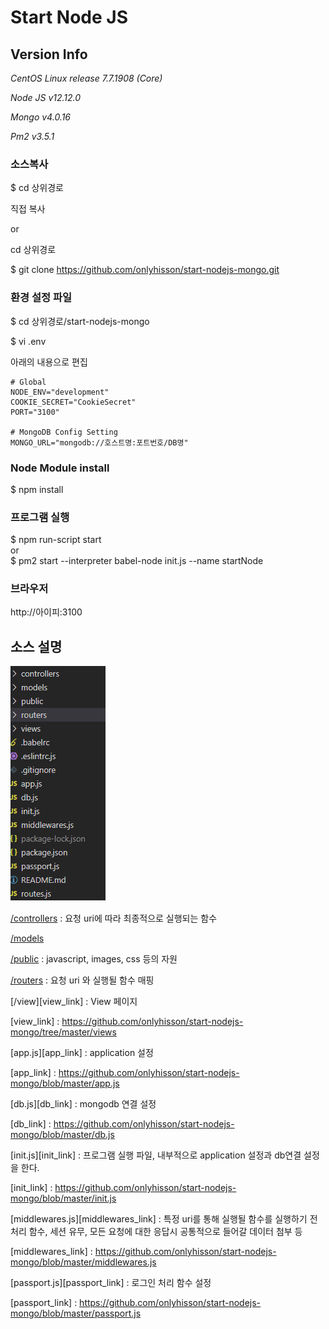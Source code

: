 Start Node JS
=============


Version Info
-------------
*CentOS Linux release 7.7.1908 (Core)*

*Node JS  v12.12.0*

*Mongo    v4.0.16*

*Pm2      v3.5.1*


### 소스복사
$ cd 상위경로

직접 복사

or 

cd 상위경로

$ git clone https://github.com/onlyhisson/start-nodejs-mongo.git


### 환경 설정 파일 
$ cd 상위경로/start-nodejs-mongo

$ vi .env

아래의 내용으로 편집 

```
# Global
NODE_ENV="development"
COOKIE_SECRET="CookieSecret"
PORT="3100"

# MongoDB Config Setting
MONGO_URL="mongodb://호스트명:포트번호/DB명"
```

### Node Module install
$ npm install

### 프로그램 실행
$ npm run-script start   
or   
$ pm2 start --interpreter babel-node init.js --name startNode


### 브라우저 
http://아이피:3100


## 소스 설명
![Alt text](/public/images/project/src_tree.png)   

[/controllers][controllers_link]   : 요청 uri에 따라 최종적으로 실행되는 함수

[controllers_link]: https://github.com/onlyhisson/start-nodejs-mongo/tree/master/controllers

[/models][models_link]   

[models_link]: https://github.com/onlyhisson/start-nodejs-mongo/tree/master/models   

[/public][public_link]   : javascript, images, css 등의 자원   

[public_link]: https://github.com/onlyhisson/start-nodejs-mongo/tree/master/public

[/routers][routers_link] : 요청 uri 와 실행될 함수 매핑

[routers_link]: https://github.com/onlyhisson/start-nodejs-mongo/tree/master/routers

[/view][view_link] : View 페이지   

[view_link] : https://github.com/onlyhisson/start-nodejs-mongo/tree/master/views

[app.js][app_link] : application 설정   

[app_link] : https://github.com/onlyhisson/start-nodejs-mongo/blob/master/app.js  

[db.js][db_link] : mongodb 연결 설정  

[db_link] : https://github.com/onlyhisson/start-nodejs-mongo/blob/master/db.js   

[init.js][init_link] : 프로그램 실행 파일, 내부적으로 application 설정과 db연결 설정을 한다.   

[init_link] : https://github.com/onlyhisson/start-nodejs-mongo/blob/master/init.js     

[middlewares.js][middlewares_link] : 특정 uri를 통해 실행될 함수를 실행하기 전 처리 함수, 세션 유무, 모든 요청에 대한 응답시 공통적으로 들어갈 데이터 첨부 등 

[middlewares_link] : https://github.com/onlyhisson/start-nodejs-mongo/blob/master/middlewares.js     

[passport.js][passport_link] : 로그인 처리 함수 설정   

[passport_link] : https://github.com/onlyhisson/start-nodejs-mongo/blob/master/passport.js   
